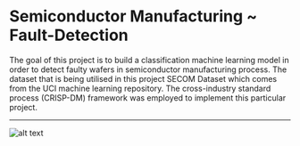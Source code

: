 # Semiconductor Manufacturing ~ Fault-Detection

The goal of this project is to build a classification machine learning model in order to detect faulty wafers in semiconductor manufacturing process. The dataset that is being utilised in this project SECOM Dataset which comes from the UCI machine learning repository. The cross-industry standard process (CRISP-DM) framework was employed to implement this particular project.  

<hr/>

![alt text]([http://url](https://media.licdn.com/dms/image/C4E12AQFtnsyAeMMBMw/article-cover_image-shrink_720_1280/0/1528755542860?e=2147483647&v=beta&t=azleYctzPpIOHm09-t3aGPLkRFHHUmcVqncBrpb7n2M)/to/img.png)
